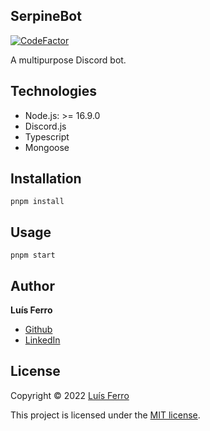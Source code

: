 ## SerpineBot

[![CodeFactor](https://www.codefactor.io/repository/github/luferro/serpinebot/badge/master)](https://www.codefactor.io/repository/github/luferro/serpinebot/overview/master)

A multipurpose Discord bot.

## Technologies

-   Node.js: >= 16.9.0
-   Discord.js
-   Typescript
-   Mongoose

## Installation

```
pnpm install
```

## Usage

```
pnpm start
```

## Author

**Luís Ferro**

-   [Github](https://github.com/luferro)
-   [LinkedIn](https://www.linkedin.com/in/luis-ferro/)

## License

Copyright © 2022 [Luís Ferro](https://github.com/luferro)

This project is licensed under the [MIT license](LICENSE).
